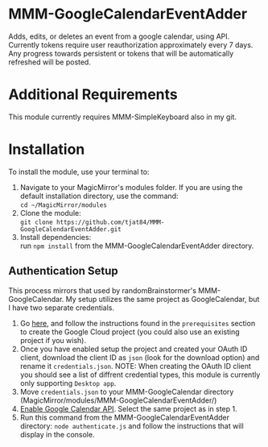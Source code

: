 # MMM-GoogleCalendarEventAdder
Adds, edits, or deletes an event from a google calendar, using API. Currently tokens require user reauthorization approximately every 7 days. Any progress towards persistent or tokens that will be automatically refreshed will be posted. 

# Additional Requirements
This module currently requires MMM-SimpleKeyboard also in my git. 

# Installation

To install the module, use your terminal to:

1. Navigate to your MagicMirror's modules folder. If you are using the default installation directory, use the command:<br />`cd ~/MagicMirror/modules`
2. Clone the module:<br />`git clone https://github.com/tjat84/MMM-GoogleCalendarEventAdder.git`
3. Install dependencies:<br /> run `npm install` from the MMM-GoogleCalendarEventAdder directory.

## Authentication Setup

This process mirrors that used by randomBrainstormer's MMM-GoogleCalendar. My setup utilizes the same project as GoogleCalendar, but I have two separate credentials. 

1. Go [here](https://developers.google.com/calendar/api/quickstart/nodejs), and follow the instructions found in the `prerequisites` section to create the Google Cloud project (you could also use an existing project if you wish).
2. Once you have enabled setup the project and created your OAuth ID client, download the client ID as `json` (look for the download option) and rename it `credentials.json`. NOTE: When creating the OAuth ID client you should see a list of diffrent credential types, this module is currently only supporting `Desktop app`.
3. Move `credentials.json` to your MMM-GoogleCalendar directory (MagicMirror/modules/MMM-GoogleCalendarEventAdder/)
4. [Enable Google Calendar API](https://console.cloud.google.com/apis/library/calendar-json.googleapis.com). Select the same project as in step 1.
5. Run this command from the MMM-GoogleCalendarEventAdder directory: `node authenticate.js` and follow the instructions that will display in the console. 